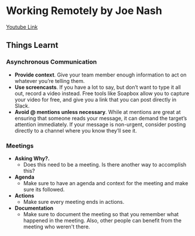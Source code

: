 # Working Remotely by Joe Nash 

[Youtube Link](https://www.youtube.com/watch?v=Y089CUWKy2w&list=PLPDgudJ_VDUfjmLIe9vasB6miSL1ggWkH&index=10&t=0s)

## Things Learnt

### Asynchronous Communication

- **Provide context**. Give your team member enough information to act on whatever you’re telling them.
- **Use screencasts**. If you have a lot to say, but don’t want to type it all out, record a video instead. Free tools like Soapbox allow you to capture your video for free, and give you a link that you can post directly in Slack.
- **Avoid @ mentions unless necessary**. While at mentions are great at ensuring that someone reads your message, it can demand the target’s attention immediately. If your message is non-urgent, consider posting directly to a channel where you know they’ll see it.

### Meetings

- **Asking Why?.** 
  - Does this need to be a meeting. Is there another way to accomplish this?
- **Agenda** 
  - Make sure to have an agenda and context for the meeting and make sure its followed.
- **Actions**
  -  Make sure every meeting ends in actions. 
- **Documentation**
  - Make sure to document the meeting so that you remember what happened in the meeting. Also, other people can benefit from the meeting who weren't there.
